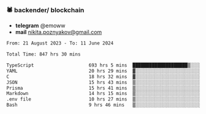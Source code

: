 ### 🕷 backender/ blockchain
- **telegram** @emoww
- **mail** nikita.poznyakov@gmail.com

<!--START_SECTION:waka-->

```txt
From: 21 August 2023 - To: 11 June 2024

Total Time: 847 hrs 30 mins

TypeScript                    693 hrs 5 mins  ████████████████████▒░░░░   81.76 %
YAML                          20 hrs 29 mins  ▓░░░░░░░░░░░░░░░░░░░░░░░░   02.42 %
C                             18 hrs 32 mins  ▓░░░░░░░░░░░░░░░░░░░░░░░░   02.19 %
JSON                          15 hrs 43 mins  ▒░░░░░░░░░░░░░░░░░░░░░░░░   01.86 %
Prisma                        15 hrs 41 mins  ▒░░░░░░░░░░░░░░░░░░░░░░░░   01.85 %
Markdown                      14 hrs 15 mins  ▒░░░░░░░░░░░░░░░░░░░░░░░░   01.68 %
.env file                     10 hrs 27 mins  ▒░░░░░░░░░░░░░░░░░░░░░░░░   01.23 %
Bash                          9 hrs 46 mins   ▒░░░░░░░░░░░░░░░░░░░░░░░░   01.15 %
```

<!--END_SECTION:waka-->




